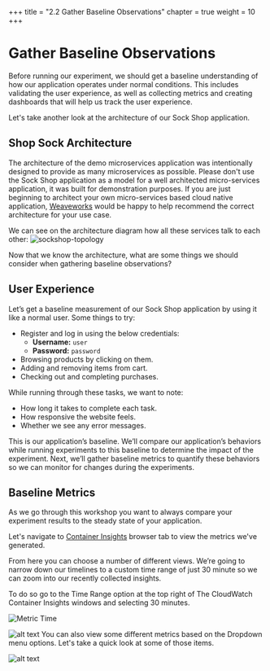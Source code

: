 +++
title = "2.2 Gather Baseline Observations"
chapter = true
weight = 10
+++

# Gather Baseline Observations

Before running our experiment, we should get a baseline understanding of how our application operates under normal conditions. This includes validating the user experience, as well as collecting metrics and creating dashboards that will help us track the user experience.

Let's take another look at the architecture of our Sock Shop application.

## Shop Sock Architecture

The architecture of the demo microservices application was intentionally designed to provide as many microservices as possible. Please don't use the Sock Shop application as a model for a well architected micro-services application, it was built for demonstration purposes. If you are just beginning to architect your own micro-services based cloud native application, [Weaveworks](https://www.weave.works/contact/) would be happy to help recommend the correct architecture for your use case.

We can see on the architecture diagram how all these services talk to each other: 
![sockshop-topology](/images/sockshop-topology.png)

Now that we know the architecture, what are some things we should consider when gathering baseline observations?

## User Experience 
Let’s get a baseline measurement of our Sock Shop application by using it like a normal user. Some things to try:

+ Register and log in using the below credentials:
    - **Username:** `user`	
    - **Password:** `password`
+ Browsing products by clicking on them.
+ Adding and removing items from cart.
+ Checking out and completing purchases.

While running through these tasks, we want to note:

+ How long it takes to complete each task.
+ How responsive the website feels.
+ Whether we see any error messages.

This is our application’s baseline. We’ll compare our application’s behaviors while running experiments to this baseline to determine the impact of the experiment. Next, we’ll gather baseline metrics to quantify these behaviors so we can monitor for changes during the experiments.

## Baseline Metrics

As we go through this workshop you want to always compare your experiment results to the steady state of your application. 

Let's navigate to [Container Insights](https://console.aws.amazon.com/cloudwatch/home?region=us-east-1#container-insights:performance) browser tab to view the metrics we've generated.

From here you can choose a number of different views. We’re going to narrow down our timelines to a custom time range of just 30 minute so we can zoom into our recently collected insights.

To do so go to the Time Range option at the top right of The CloudWatch Container Insights windows and selecting 30 minutes.

![Metric Time](/images/metrictime.png)

![alt text](/images/metriceksservice.png "Metric Service")
You can also view some different metrics based on the Dropdown menu options. Let's take a quick look at some of those items.

![alt text](/images/switches.gif "Switching Metrics")
